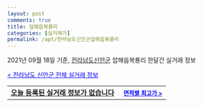 ```yaml
---
layout: post
comments: true
title: 압해읍복룡리
categories: [실거래가]
permalink: /apt/전라남도신안군압해읍복룡리
---
```


2021년 09월 18일 기준, <a href="/apt/전라남도신안군">전라남도신안군</a> 압해읍복룡리 한달간 실거래 정보

<a style="color: blue;" href="/apt/전라남도신안군">< 전라남도 신안군 전체 실거래 정보</a>
<!---- start ---->
<table>
  <tr>
    <td colspan="4" style="font-weight: bold;"><a href="/apt/전라남도신안군압해읍복룡리{name_without_space}">오늘 등록된 실거래 정보가 없습니다</a> &nbsp;&nbsp;&nbsp; <a style="color: blue; font-size: smaller;" href="/apt/전라남도신안군압해읍복룡리{name_without_space}">면적별 최고가 ></a></td>
  </tr>
    
</table>
<!---- end ---->
    